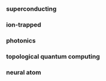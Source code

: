 ### superconducting 

### ion-trapped 

### photonics

### topological quantum computing  

### neural atom
